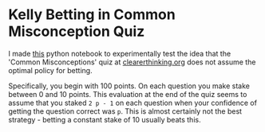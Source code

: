 Kelly Betting in Common Misconception Quiz
==========================================

I made [this](./restricted_bets.ipynb) python notebook to experimentally test the idea that the 'Common Misconceptions' quiz at [clearerthinking.org](https://programs.clearerthinking.org/common_misconceptions.html) does not assume the optimal policy for betting.

Specifically, you begin with 100 points. On each question you make stake between 0 and 10 points.
This evaluation at the end of the quiz seems to assume that you staked `2 p - 1` on each question when your confidence of getting the question correct was `p`.
This is almost certainly not the best strategy - betting a constant stake of 10 usually beats this.


